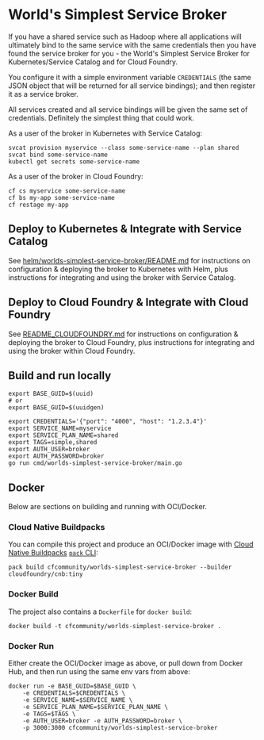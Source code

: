 # World's Simplest Service Broker

If you have a shared service such as Hadoop where all applications will ultimately bind to the same service with the same credentials then you have found the service broker for you - the World's Simplest Service Broker for Kubernetes/Service Catalog and for Cloud Foundry.

You configure it with a simple environment variable `CREDENTIALS` (the same JSON object that will be returned for all service bindings); and then register it as a service broker.

All services created and all service bindings will be given the same set of credentials. Definitely the simplest thing that could work.

As a user of the broker in Kubernetes with Service Catalog:

```plain
svcat provision myservice --class some-service-name --plan shared
svcat bind some-service-name
kubectl get secrets some-service-name
```

As a user of the broker in Cloud Foundry:

```plain
cf cs myservice some-service-name
cf bs my-app some-service-name
cf restage my-app
```

## Deploy to Kubernetes & Integrate with Service Catalog

See [helm/worlds-simplest-service-broker/README.md](helm/worlds-simplest-service-broker/README.md) for instructions on configuration & deploying the broker to Kubernetes with Helm, plus instructions for integrating and using the broker with Service Catalog.

## Deploy to Cloud Foundry & Integrate with Cloud Foundry

See [README_CLOUDFOUNDRY.md](README_CLOUDFOUNDRY.md) for instructions on configuration & deploying the broker to Cloud Foundry, plus instructions for integrating and using the broker within Cloud Foundry.

## Build and run locally

```shell
export BASE_GUID=$(uuid)
# or
export BASE_GUID=$(uuidgen)

export CREDENTIALS='{"port": "4000", "host": "1.2.3.4"}'
export SERVICE_NAME=myservice
export SERVICE_PLAN_NAME=shared
export TAGS=simple,shared
export AUTH_USER=broker
export AUTH_PASSWORD=broker
go run cmd/worlds-simplest-service-broker/main.go
```

## Docker

Below are sections on building and running with OCI/Docker.

### Cloud Native Buildpacks

You can compile this project and produce an OCI/Docker image with [Cloud Native Buildpacks](https://buildpacks.io/) [`pack` CLI](https://buildpacks.io/docs/install-pack/):

```plain
pack build cfcommunity/worlds-simplest-service-broker --builder cloudfoundry/cnb:tiny
```

### Docker Build

The project also contains a `Dockerfile` for `docker build`:

```plain
docker build -t cfcommunity/worlds-simplest-service-broker .
```

### Docker Run

Either create the OCI/Docker image as above, or pull down from Docker Hub, and then run using the same env vars from above:

```plain
docker run -e BASE_GUID=$BASE_GUID \
    -e CREDENTIALS=$CREDENTIALS \
    -e SERVICE_NAME=$SERVICE_NAME \
    -e SERVICE_PLAN_NAME=$SERVICE_PLAN_NAME \
    -e TAGS=$TAGS \
    -e AUTH_USER=broker -e AUTH_PASSWORD=broker \
    -p 3000:3000 cfcommunity/worlds-simplest-service-broker
```
